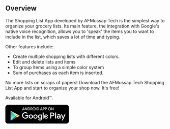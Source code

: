 ## Overview

The Shopping List App developed by AFMussap Tech is the simplest way to organize your grocery lists. Its main feature, the integration with Google's native voice recognition, allows you to 'speak' the items you to want to include in the list, which saves a lot of time and typing.

Other features include:
* Create multiple shopping lists with different colors.
* Edit and delete lists and items
* To group items using a simple color system
* Sum of purchases as each item is inserted.

No more lists on scraps of papers! Download the AFMussap Tech Shopping List App and start to organize your shop now. It's free!

Available for Android™.

[![](/images/google-play-badge-200x59.png)](https://play.google.com/store/apps/details?id=mussapappsshoppinglist.fmussap.com.shoppinglist)
